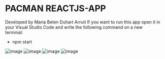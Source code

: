 # PACMAN REACTJS-APP
Developed by Maria Belen Duhart Arruti
If you want to run this app open it in your Visual Studio Code and write the following command on a new terminal:
- npm start


![image](https://user-images.githubusercontent.com/85652224/163898084-8d3f2500-a649-4fc2-8656-766708573a56.png)
![image](https://user-images.githubusercontent.com/85652224/163898103-6dba985b-12cd-4d9f-984f-209f8a308516.png)
![image](https://user-images.githubusercontent.com/85652224/163898138-4e634e58-4226-4d2f-8083-ab05b2680b8c.png)
![image](https://user-images.githubusercontent.com/85652224/163898204-68ced022-3697-4089-947f-a77abbeb4658.png)


